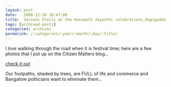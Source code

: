 ```yaml
---
layout: post
date:	2008-12-10 10:47:00
title:  Various Stalls at the Hanumath Jayanthi celebrations,Ragigudda Anjaneya Temple, Jayanagar 9th Block
tags: [archived-posts]
categories: archives
permalink: /:categories/:year/:month/:day/:title/
---
```

I *love* walking through the road when it is festival time; here are a few photos that I put up on the Citizen Matters blog...



<a href="http://bangalore.citizenmatters.in/blogs/show_entry/664"> check it out </a>


Our footpaths, shaded by trees, are FULL of life and commerce and  Bangalore  politicians want to eliminate them...
